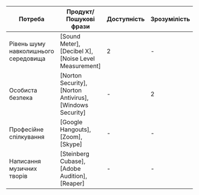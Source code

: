 | Потреба | Продукт/Пошукові фрази | Доступність | Зрозумілість | Цінність | Актуальність | Тип ліцензії | Примітка |
|---------|------------------------|-------------|---------------|----------|--------------|--------------|----------|
| Рівень шуму навколишнього середовища | [Sound Meter], [Decibel X], [Noise Level Measurement] | 2 | - | - | - | Безкоштовно | - |
| Особиста безпека | [Norton Security], [Norton Antivirus], [Windows Security] | - | 2 | - | - | Платно, є безкоштовна пробна версія | - |
| Професійне спілкування | [Google Hangouts], [Zoom], [Skype] | - | - | 2 | - | Безкоштовно, є платні версії з додатковими можливостями | - |
| Написання музичних творів | [Steinberg Cubase], [Adobe Audition], [Reaper] | - | - | - | 2 | Платно, є безкоштовна пробна версія |- |



